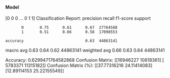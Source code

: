 #### Model
[0 0 0 ... 0 1 1]
Classification Report:
              precision    recall  f1-score   support

           0       0.75      0.61      0.67  27764588
           1       0.51      0.66      0.58  17098553

    accuracy                           0.63  44863141
   macro avg       0.63      0.64      0.62  44863141
weighted avg       0.66      0.63      0.64  44863141

Accuracy: 0.6299471764582868
Confusion Matrix:
[[16946227 10818361]
 [ 5783371 11315182]]
Confusion Matrix (%):
[[37.77316216 24.11414083]
 [12.89114153 25.22155549]]
